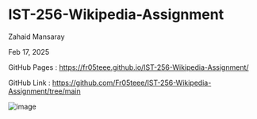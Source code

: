 # IST-256-Wikipedia-Assignment

Zahaid Mansaray 

Feb 17, 2025

GitHub Pages :  https://fr05teee.github.io/IST-256-Wikipedia-Assignment/

GitHub Link : https://github.com/Fr05teee/IST-256-Wikipedia-Assignment/tree/main

![image](https://github.com/user-attachments/assets/03b74f5b-b0a1-4076-aae7-9af897f29b34)

